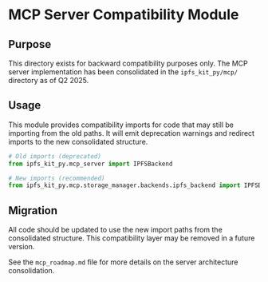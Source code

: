 # MCP Server Compatibility Module

## Purpose

This directory exists for backward compatibility purposes only. The MCP server implementation has been consolidated in the `ipfs_kit_py/mcp/` directory as of Q2 2025.

## Usage

This module provides compatibility imports for code that may still be importing from the old paths. It will emit deprecation warnings and redirect imports to the new consolidated structure.

```python
# Old imports (deprecated)
from ipfs_kit_py.mcp_server import IPFSBackend

# New imports (recommended)
from ipfs_kit_py.mcp.storage_manager.backends.ipfs_backend import IPFSBackend
```

## Migration

All code should be updated to use the new import paths from the consolidated structure. This compatibility layer may be removed in a future version.

See the `mcp_roadmap.md` file for more details on the server architecture consolidation.